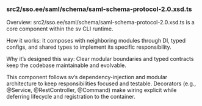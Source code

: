 ### src2/sso.ee/saml/schema/saml-schema-protocol-2.0.xsd.ts

Overview: src2/sso.ee/saml/schema/saml-schema-protocol-2.0.xsd.ts is a core component within the sv CLI runtime.

How it works: It composes with neighboring modules through DI, typed configs, and shared types to implement its specific responsibility.

Why it’s designed this way: Clear modular boundaries and typed contracts keep the codebase maintainable and evolvable.

This component follows sv’s dependency-injection and modular architecture to keep responsibilities focused and testable. Decorators (e.g., @Service, @RestController, @Command) make wiring explicit while deferring lifecycle and registration to the container.
